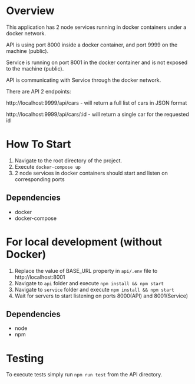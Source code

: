 # Overview

This application has 2 node services running in docker containers under a docker network. 

API is using port 8000 inside a docker container, and port 9999 on the machine (public).

Service is running on port 8001 in the docker container and is not exposed to the machine (public).

API is communicating with Service through the docker network.

There are API 2 endpoints:

http://localhost:9999/api/cars - will return a full list of cars in JSON format

http://localhost:9999/api/cars/:id - will return a single car for the requested id

# How To Start
1. Navigate to the root directory of the project.
2. Execute `docker-compose up`
3. 2 node services in docker containers should start and listen on corresponding ports

## Dependencies
- docker
- docker-compose

# For local development (without Docker)
1. Replace the value of BASE_URL property in `api/.env` file to http://localhost:8001
2. Navigate to `api` folder and execute `npm install && npm start`
3. Navigate to `service` folder and execute `npm install && npm start`
4. Wait for servers to start listening on ports 8000(API) and 8001(Service)

## Dependencies
- node
- npm

# Testing
To execute tests simply run `npm run test` from the API directory.
